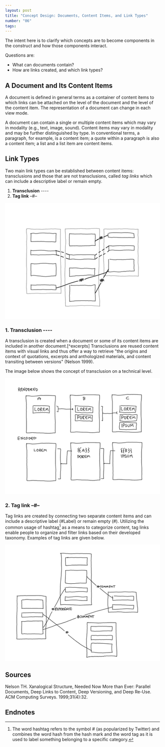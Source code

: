 ```yaml
---
layout: post
title: "Concept Design: Documents, Content Items, and Link Types"
number: "06"
tags:
---
```


The intent here is to clarify which concepts are to become components in the construct and how those components interact.

Questions are:
- What can documents contain?
- How are links created, and which link types?

## A Document and Its Content Items

A document is defined in general terms as a container of content items to which links can be attached on the level of the document and the level of the content item. The representation of a document can change in each view mode.

A document can contain a single or multiple content items which may vary in modality (e.g., text, image, sound). Content items may vary in modality and may be further distinguished by type. In conventional terms, a paragraph, for example, is a content item; a quote within a paragraph is also a content item; a list and a list item are content items.

## Link Types

Two main link types can be established between content items: transclusions and those that are not transclusions, called *tag links* which can include a descriptive label or remain empty.

1. **Transclusion** ----
2. **Tag link** –#–

![](assets/link_types_01.png)

### 1. Transclusion ----

A transclusion is created when a document or some of its content items are included in another document.[^excerpts] Transclusions are reused content items with visual links and thus offer a way to retrieve "the origins and context of quotations, excerpts and anthologized materials, and content transiting between versions" (Nelson 1999).

The image below shows the concept of transclusion on a technical level.

![](assets/link_types_02.png)

### 2. Tag link –#–

Tag links are created by connecting two separate content items and can include a descriptive label (#Label) or remain empty (#). Utilizing the common usage of hashtag[^hashtag] as a means to categorize content, tag links enable people to organize and filter links based on their developed taxonomy. Examples of tag links are given below.

![](assets/link_types_03.png)

## Sources

Nelson TH. Xanalogical Structure, Needed Now More than Ever: Parallel Documents, Deep Links to Content, Deep Versioning, and Deep Re-Use. ACM Computing Surveys. 1999;31(4):32.

## Endnotes

[^hashtag]: The word hashtag refers to the symbol # (as popularized by Twitter) and combines the word hash from the hash mark and the word tag as it is used to label something belonging to a specific category.
